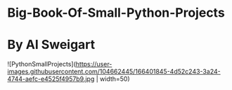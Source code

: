 # Big-Book-Of-Small-Python-Projects
# By Al Sweigart

![PythonSmallProjects](https://user-images.githubusercontent.com/104662445/166401845-4d52c243-3a24-4744-aefc-e4525f4957b9.jpg | width=50)
